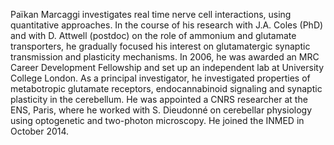 Païkan Marcaggi investigates real time nerve cell interactions, using quantitative approaches. In the course of his research with J.A. Coles (PhD) and with D. Attwell (postdoc) on the role of ammonium and glutamate transporters, he gradually focused his interest on glutamatergic synaptic transmission and plasticity mechanisms. In 2006, he was awarded an MRC Career Development Fellowship and set up an independent lab at University College London. As a principal investigator, he investigated properties of metabotropic glutamate receptors, endocannabinoid signaling and synaptic plasticity in the cerebellum. He was appointed a CNRS researcher at the ENS, Paris, where he worked with S. Dieudonné on cerebellar physiology using optogenetic and two-photon microscopy. He joined the INMED in October 2014.
